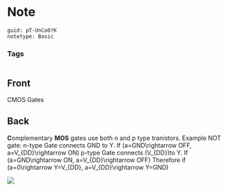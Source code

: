 # Note
```
guid: pT-UnCo0?K
notetype: Basic
```

### Tags
```
```

## Front
CMOS Gates

## Back
<b>C</b>omplementary <b>MOS</b> gates use both n and p type tranistors.
Example NOT gate:
n-type Gate connects GND to Y. If \(a=GND\rightarrow OFF,  a=V_{DD}\rightarrow ON\)
p-type Gate connects \(V_{DD}\)to Y. If \(a=GND\rightarrow ON,  a=V_{DD}\rightarrow OFF\)
Therefore if \(a=0\rightarrow Y=V_{DD},  a=V_{DD}\rightarrow Y=GND\)

<img src="paste-01aab75602ca72987b718416944e361811732126.jpg">

